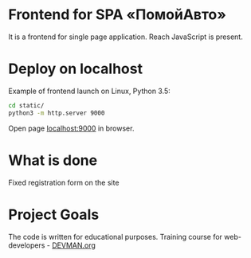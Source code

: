 # Frontend for SPA «ПомойАвто»

It is a frontend for single page application. Reach JavaScript is present.

# Deploy on localhost

Example of frontend launch on Linux, Python 3.5:

```bash
cd static/
python3 -m http.server 9000
```

Open page [localhost:9000](http://localhost:9000) in browser.

# What is done

Fixed registration form on the site

# Project Goals

The code is written for educational purposes. Training course for web-developers - [DEVMAN.org](https://devman.org)
